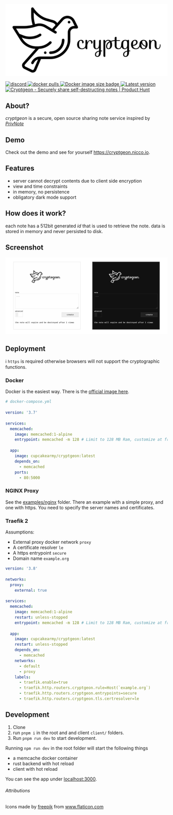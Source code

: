 <p align="center">
  <img src="./design/Github.png" alt="logo">
</p>

<a href="https://discord.gg/nuby6RnxZt">
  <img alt="discord" src="https://img.shields.io/discord/252403122348097536?style=for-the-badge" />
  <img alt="docker pulls" src="https://img.shields.io/docker/pulls/cupcakearmy/cryptgeon?style=for-the-badge" />
  <img alt="Docker image size badge" src="https://img.shields.io/docker/image-size/cupcakearmy/cryptgeon?style=for-the-badge" />
  <img alt="Latest version" src="https://img.shields.io/github/v/release/cupcakearmy/cryptgeon?style=for-the-badge" />
</a>

<br/>
<a href="https://www.producthunt.com/posts/cryptgeon?utm_source=badge-featured&utm_medium=badge&utm_souce=badge-cryptgeon" target="_blank"><img src="https://api.producthunt.com/widgets/embed-image/v1/featured.svg?post_id=295189&theme=light" alt="Cryptgeon - Securely share self-destructing notes | Product Hunt" style="width: 250px; height: 54px;" width="250" height="54" /></a>
<br/>

## About?

_cryptgeon_ is a secure, open source sharing note service inspired by [_PrivNote_](https://privnote.com)

## Demo

Check out the demo and see for yourself https://cryptgeon.nicco.io.

## Features

- server cannot decrypt contents due to client side encryption
- view and time constraints
- in memory, no persistence
- obligatory dark mode support

## How does it work?

each note has a 512bit generated <i>id</i> that is used to retrieve the note. data is stored in memory and never persisted to disk.

## Screenshot

![screenshot](./design/Screens.png)

## Deployment

ℹ️ `https` is required otherwise browsers will not support the cryptographic functions.

### Docker

Docker is the easiest way. There is the [official image here](https://hub.docker.com/r/cupcakearmy/cryptgeon).

```yaml
# docker-compose.yml

version: '3.7'

services:
  memcached:
    image: memcached:1-alpine
    entrypoint: memcached -m 128 # Limit to 128 MB Ram, customize at free will.

  app:
    image: cupcakearmy/cryptgeon:latest
    depends_on:
      - memcached
    ports:
      - 80:5000
```

### NGINX Proxy

See the [examples/nginx](https://github.com/cupcakearmy/cryptgeon/tree/main/examples/nginx) folder. There an example with a simple proxy, and one with https. You need to specify the server names and certificates.

### Traefik 2

Assumptions:

- External proxy docker network `proxy`
- A certificate resolver `le`
- A https entrypoint `secure`
- Domain name `example.org`

```yaml
version: '3.8'

networks:
  proxy:
    external: true

services:
  memcached:
    image: memcached:1-alpine
    restart: unless-stopped
    entrypoint: memcached -m 128 # Limit to 128 MB Ram, customize at free will.

  app:
    image: cupcakearmy/cryptgeon:latest
    restart: unless-stopped
    depends_on:
      - memcached
    networks:
      - default
      - proxy
    labels:
      - traefik.enable=true
      - traefik.http.routers.cryptgeon.rule=Host(`example.org`)
      - traefik.http.routers.cryptgeon.entrypoints=secure
      - traefik.http.routers.cryptgeon.tls.certresolver=le
```

## Development

1. Clone
2. run `pnpm i` in the root and and client `client/` folders.
3. Run `pnpm run dev` to start development.

Running `npm run dev` in the root folder will start the following things

- a memcache docker container
- rust backend with hot reload
- client with hot reload

You can see the app under [localhost:3000](http://localhost:3000).

###### Attributions

Icons made by <a href="https://www.freepik.com" title="Freepik">freepik</a> from <a href="https://www.flaticon.com/" title="Flaticon">www.flaticon.com</a>
